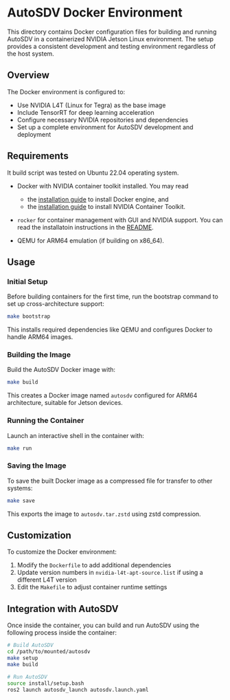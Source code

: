 # AutoSDV Docker Environment

This directory contains Docker configuration files for building and running AutoSDV in a containerized NVIDIA Jetson Linux environment. The setup provides a consistent development and testing environment regardless of the host system.

## Overview

The Docker environment is configured to:

- Use NVIDIA L4T (Linux for Tegra) as the base image
- Include TensorRT for deep learning acceleration
- Configure necessary NVIDIA repositories and dependencies
- Set up a complete environment for AutoSDV development and deployment

## Requirements

It build script was tested on Ubuntu 22.04 operating system.

- Docker with NVIDIA container toolkit installed. You may read
  - the [installation guide](https://docs.docker.com/engine/install/ubuntu/) to install Docker engine, and
  - the [installation guide](https://docs.nvidia.com/datacenter/cloud-native/container-toolkit/latest/install-guide.html) to install NVIDIA Container Toolkit.

- `rocker` for container management with GUI and NVIDIA support. You can read the installatoin instructions in the [README](https://github.com/osrf/rocker?tab=readme-ov-file#installation).
- QEMU for ARM64 emulation (if building on x86_64).

## Usage

### Initial Setup

Before building containers for the first time, run the bootstrap command to set up cross-architecture support:

```bash
make bootstrap
```

This installs required dependencies like QEMU and configures Docker to handle ARM64 images.

### Building the Image

Build the AutoSDV Docker image with:

```bash
make build
```

This creates a Docker image named `autosdv` configured for ARM64 architecture, suitable for Jetson devices.

### Running the Container

Launch an interactive shell in the container with:

```bash
make run
```

### Saving the Image

To save the built Docker image as a compressed file for transfer to other systems:

```bash
make save
```

This exports the image to `autosdv.tar.zstd` using zstd compression.

## Customization

To customize the Docker environment:

1. Modify the `Dockerfile` to add additional dependencies
2. Update version numbers in `nvidia-l4t-apt-source.list` if using a different L4T version
3. Edit the `Makefile` to adjust container runtime settings

## Integration with AutoSDV

Once inside the container, you can build and run AutoSDV using the following process inside the container:

```bash
# Build AutoSDV
cd /path/to/mounted/autosdv
make setup
make build

# Run AutoSDV
source install/setup.bash
ros2 launch autosdv_launch autosdv.launch.yaml
```

